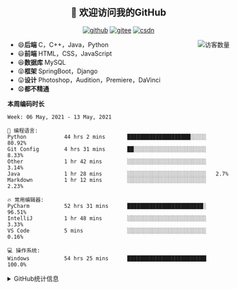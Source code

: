 <h2 align="center">👋 欢迎访问我的GitHub</h2>
<p align="center">
  <a href="https://github.com/eternidad33"><img src="https://img.shields.io/badge/GitHub-ff79c6" alt="github"></a>
  <a href="https://gitee.com/eternidad33"><img src="https://img.shields.io/badge/Gitee-fe7300" alt="gitee"></a>
  <a href="https://blog.csdn.net/qq_42907802"><img src="https://img.shields.io/badge/CSDN-cf000e" alt="csdn"></a>
</p>

<img align='right' src="https://profile-counter.glitch.me/eternidad33/count.svg" alt="访客数量"/>

- 😄**后端** C，C++，Java，Python
- 😃**前端** HTML，CSS，JavaScript
- 😆**数据库** MySQL
- 😝**框架** SpringBoot，Django
- 😛**设计** Photoshop，Audition，Premiere，DaVinci
- 😧**都不精通**

**本周编码时长**

<!--START_SECTION:waka-->
```text
Week: 06 May, 2021 - 13 May, 2021

💬 编程语言: 
Python            44 hrs 2 mins       ████████████████████░░░░░   80.92% 
Git Config        4 hrs 31 mins       ██░░░░░░░░░░░░░░░░░░░░░░░   8.33% 
Other             1 hr 42 mins        ░░░░░░░░░░░░░░░░░░░░░░░░░   3.14% 
Java              1 hr 28 mins        ░░░░░░░░░░░░░░░░░░░░░░░░░   2.7% 
Markdown          1 hr 12 mins        ░░░░░░░░░░░░░░░░░░░░░░░░░   2.23%

🔥 常用编辑器: 
PyCharm           52 hrs 31 mins      ████████████████████████░   96.51% 
IntelliJ          1 hr 48 mins        ░░░░░░░░░░░░░░░░░░░░░░░░░   3.33% 
VS Code           5 mins              ░░░░░░░░░░░░░░░░░░░░░░░░░   0.16%

💻 操作系统: 
Windows           54 hrs 25 mins      █████████████████████████   100.0%

```


<!--END_SECTION:waka-->




<details>
<summary>GitHub统计信息</summary>

<br/>

> 动态太少，不好意思展示
> 
> 下面的GitHub统计信息是来自于[github-readme-stats](https://github.com/anuraghazra/github-readme-stats)项目，里边有[中文文档](https://github.com/anuraghazra/github-readme-stats/blob/master/readme_cn.md)

<a href="https://github.com/eternidad33/eternidad33">
  <img align="center" src="https://github-readme-stats.anuraghazra1.vercel.app/api?username=eternidad33&show_icons=true" />
</a>
<br/>

---

*近期更新的仓库*

<a href="https://github.com/eternidad33/eternidad33">
  <img align="center" src="https://github-readme-stats.anuraghazra1.vercel.app/api/pin/?username=eternidad33&repo=eternidad33" />
</a>    
<a href="https://gitee.com/eternidad33/leetcode">
  <img align="center" src="https://github-readme-stats.anuraghazra1.vercel.app/api/pin/?username=eternidad33&repo=leetcode" />
</a>

<br/>

<br/>

[![eternidad33's contribution graph as a Game of Life](https://github4life.herokuapp.com/eternidad33.gif)](https://github4life.herokuapp.com/eternidad33)

</details>


